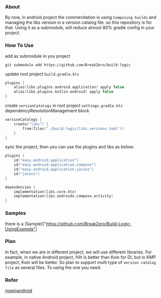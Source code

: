 ### About
By now, in android project the commendation is using `Composing builds` and managing the libs version in a version catalog file.
so this repository is for that.
Using it as a submodule, will reduce almost 80% gradle config in your project.

### How To Use
add as submodule in you project
```shell
git submodule add https://github.com/BreakZero/build-logic
```
update root project `build.gradle.kts`
```kotlin
plugins {
    alias(libs.plugins.android.application) apply false
    alias(libs.plugins.kotlin-android) apply false
}
```
create `versionCatalogs` in root project `settings.gradle.kts` dependencyResolutionManagement block
```kotlin
versionCatalogs {
    create("libs") {
        from(files("./build-logic/libs.versions.toml"))
    }
}
```
sync the project, then you can use the plugins and libs as below:
```kotlin
plugins {
    id("easy.android.application")
    id("easy.android.application.compose")
    id("easy.android.application.jacoco")
    id("jacoco")
}

dependencies {
    implementation(libs.core.ktx)
    implementation(libs.androidx.compose.activity)
}
```

### Samples
there is a (Sample)["https://github.com/BreakZero/Build-Logic-UsingExample"]

### Plan 
In fact, when we are in different project, we will use different libraries.
For example, in native Android project, Hilt is better than Koin for DI, but in
KMP project, Koin will be better.
So plan to support multi type of `version catalog file` as several files.
To using the one you need.

### Refer
[nowinandroid](https://github.com/android/nowinandroid)
